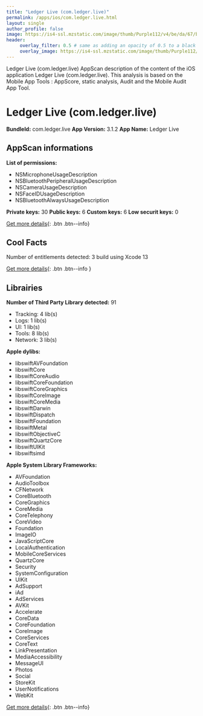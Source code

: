 ```yaml
---
title: "Ledger Live (com.ledger.live)"
permalink: /apps/ios/com.ledger.live.html
layout: single
author_profile: false
image: https://is4-ssl.mzstatic.com/image/thumb/Purple112/v4/be/da/67/beda67dd-04d5-f2e0-882d-5305c0185889/AppIcon-0-0-1x_U007emarketing-0-0-0-10-0-0-sRGB-0-0-0-GLES2_U002c0-512MB-85-220-0-0.png/512x512bb.jpg
header: 
     overlay_filter: 0.5 # same as adding an opacity of 0.5 to a black background
     overlay_image: https://is4-ssl.mzstatic.com/image/thumb/Purple112/v4/be/da/67/beda67dd-04d5-f2e0-882d-5305c0185889/AppIcon-0-0-1x_U007emarketing-0-0-0-10-0-0-sRGB-0-0-0-GLES2_U002c0-512MB-85-220-0-0.png/512x512bb.jpg
---
```

Ledger Live (com.ledger.live) AppScan description of the content of the iOS application Ledger Live (com.ledger.live). This analysis is based on the Mobile App Tools : AppScore, static analysis, Audit and the Mobile Audit App Tool.

# Ledger Live (com.ledger.live)

**BundleId:** com.ledger.live
**App Version:** 3.1.2
**App Name:** Ledger Live


## AppScan informations 

**List of permissions:** 
- NSMicrophoneUsageDescription
- NSBluetoothPeripheralUsageDescription
- NSCameraUsageDescription
- NSFaceIDUsageDescription
- NSBluetoothAlwaysUsageDescription
  
  
**Private keys:** 30
**Public keys:** 6
**Custom keys:** 6
**Low securit keys:** 0
  
[Get more details](/pricing.html){: .btn .btn--info}

## Cool Facts

Number of entitlements detected: 3
build using Xcode 13
  
[Get more details](/pricing.html){: .btn .btn--info }

## Librairies 
**Number of Third Party Library detected:** 91
- Tracking: 4 lib(s)
- Logs: 1 lib(s)
- UI: 1 lib(s)
- Tools: 8 lib(s)
- Network: 3 lib(s)


**Apple dylibs:**
- libswiftAVFoundation
- libswiftCore
- libswiftCoreAudio
- libswiftCoreFoundation
- libswiftCoreGraphics
- libswiftCoreImage
- libswiftCoreMedia
- libswiftDarwin
- libswiftDispatch
- libswiftFoundation
- libswiftMetal
- libswiftObjectiveC
- libswiftQuartzCore
- libswiftUIKit
- libswiftsimd


**Apple System Library Frameworks:**
- AVFoundation
- AudioToolbox
- CFNetwork
- CoreBluetooth
- CoreGraphics
- CoreMedia
- CoreTelephony
- CoreVideo
- Foundation
- ImageIO
- JavaScriptCore
- LocalAuthentication
- MobileCoreServices
- QuartzCore
- Security
- SystemConfiguration
- UIKit
- AdSupport
- iAd
- AdServices
- AVKit
- Accelerate
- CoreData
- CoreFoundation
- CoreImage
- CoreServices
- CoreText
- LinkPresentation
- MediaAccessibility
- MessageUI
- Photos
- Social
- StoreKit
- UserNotifications
- WebKit


  
[Get more details](/pricing.html){: .btn .btn--info}

